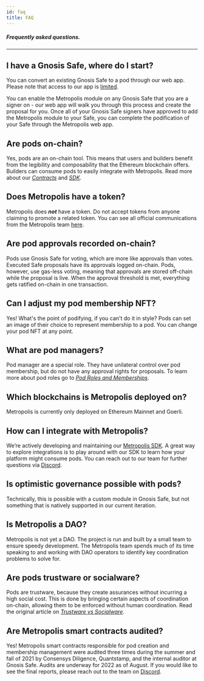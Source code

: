 ```yaml
---
id: faq
title: FAQ
---
```


##### Frequently asked questions.
---

## **I have a Gnosis Safe, where do I start?**

You can convert an existing Gnosis Safe to a pod through our web app. Please note that access to our app is [limited](build-permit-nft.md). 

You can enable the Metropolis module on any Gnosis Safe that you are a signer on - our web app will walk you through this process and create the proposal for you. Once all of your Gnosis Safe signers have approved to add the Metropolis module to your Safe, you can complete the podification of your Safe through the Metropolis web app. 

## Are pods on-chain?

Yes, pods are an on-chain tool. This means that users and builders benefit from the legibility and composability that the Ethereum blockchain offers. Builders can consume pods to easily integrate with Metropolis. Read more about our *[Contracts](https://docs.metropolis.space/docs/smart-contracts/metropolis-contracts)* and *[SDK](https://docs.metropolis.space/docs/sdk/sdk-overview)*.

## Does Metropolis have a token?

Metropolis does ***not*** have a token. Do not accept tokens from anyone claiming to promote a related token. You can see all official communications from the Metropolis team [here](https://twitter.com/0xMetropolis). 

## **Are pod approvals recorded on-chain?**

Pods use Gnosis Safe for voting, which are more like approvals than votes. Executed Safe proposals have its approvals logged on-chain. Pods, however, use gas-less voting, meaning that approvals are stored off-chain while the proposal is live. When the approval threshold is met, everything gets ratified on-chain in one transaction.

## **Can I adjust my pod membership NFT?**

Yes! What's the point of podifying, if you can't do it in style? Pods can set an image of their choice to represent membership to a pod. You can change your pod NFT at any point. 

## **What are pod managers?**

Pod manager are a special role. They have unilateral control over pod membership, but do not have any approval rights for proposals. To learn more about pod roles go to [*Pod Roles and Memberships*](pod-basics/03-pod-roles-membership.md).

## Which blockchains is Metropolis deployed on?

Metropolis is currently only deployed on Ethereum Mainnet and Goerli. 

## How can I integrate with Metropolis?

We’re actively developing and maintaining our [Metropolis SDK](https://docs.metropolis.space/docs/sdk/sdk-overview). A great way to explore integrations is to play around with our SDK to learn how your platform might consume pods. You can reach out to our team for further questions via [Discord](https://discord.gg/metropolis). 

## Is optimistic governance possible with pods?

Technically, this is possible with a custom module in Gnosis Safe, but not something that is natively supported in our current iteration.

## Is Metropolis a DAO?

Metropolis is not yet a DAO. The project is run and built by a small team to ensure speedy development. The Metropolis team spends much of its time speaking to and working with DAO operators to identify key coordination problems to solve for.

## Are pods trustware or socialware?

Pods are trustware, because they create assurances without incurring a high social cost. This is done by bringing certain aspects of coordination on-chain, allowing them to be enforced without human coordination. Read the original article on [*Trustware vs Socialware*](https://metropolis.mirror.xyz/Y94QCcAGqzbEERmYccJxXqgZaOJr2Oxzm2k3dUn3cbM).

## **Are Metropolis smart contracts audited?**

Yes! Metropolis smart contracts responsible for pod creation and membership management were audited three times during the summer and fall of 2021 by Consensys Diligence, Quantstamp, and the internal auditor at Gnosis Safe. Audits are underway for 2022 as of August. If you would like to see the final reports, please reach out to the team on [Discord](https://discord.gg/metropolis).
